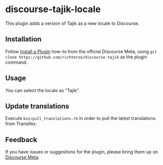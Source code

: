 # discourse-tajik-locale

This plugin adds a version of Tajik as a new locale to Discourse.

## Installation

Follow [Install a Plugin](https://meta.discourse.org/t/install-a-plugin/19157)
how-to from the official Discourse Meta, using `git clone https://github.com/richterzo/discourse-tajik`
as the plugin command.

## Usage

You can select the locale as "Tajik”.

## Update translations

Execute `bin/pull_translations.rb` in order to pull the latest translations from Transifex.

## Feedback

If you have issues or suggestions for the plugin, please bring them up on
[Discourse Meta](https://meta.discourse.org).
